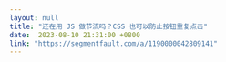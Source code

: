 ```yaml
---
layout: null
title: "还在用 JS 做节流吗？CSS 也可以防止按钮重复点击"
date:  2023-08-10 21:31:00 +0800
link: "https://segmentfault.com/a/1190000042809141"
---
```

